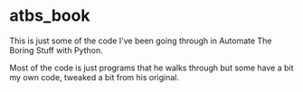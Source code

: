 # atbs_book

This is just some of the code I've been going through in Automate The Boring Stuff with Python.

Most of the code is just programs that he walks through but some have a bit my own code, tweaked a bit from his original.
